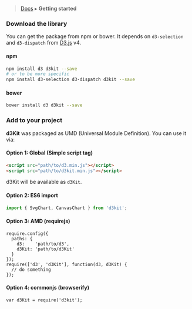 > [Docs](../README.md) ▸ **Getting started**

### Download the library

You can get the package from npm or bower.
It depends on `d3-selection` and `d3-dispatch` from [D3.js](http://d3js.org/) v4.

#### npm

```bash
npm install d3 d3kit --save
# or to be more specific
npm install d3-selection d3-dispatch d3kit --save
```

#### bower

```bash
bower install d3 d3kit --save
```

### Add to your project

**d3Kit** was packaged as UMD (Universal Module Definition). You can use it via:

#### Option 1: Global (Simple script tag)

```html
<script src="path/to/d3.min.js"></script>
<script src="path/to/d3kit.min.js"></script>
```

d3Kit will be available as `d3Kit`.

#### Option 2: ES6 import

```javascript
import { SvgChart, CanvasChart } from 'd3kit';
```

#### Option 3: AMD (requirejs)

```
require.config({
  paths: {
    d3:    'path/to/d3',
    d3Kit: 'path/to/d3Kit'
  }
});
require(['d3', 'd3Kit'], function(d3, d3Kit) {
  // do something
});
```

#### Option 4: commonjs (browserify)

```
var d3Kit = require('d3kit');
```
